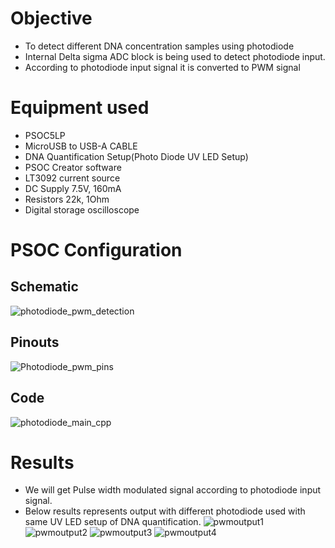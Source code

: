 # Objective

* To detect different DNA concentration samples using photodiode
* Internal Delta sigma ADC block is being used to detect photodiode input.
* According to photodiode input signal it is converted to PWM signal 

# Equipment used


* PSOC5LP                                           
* MicroUSB to USB-A CABLE                                         
* DNA Quantification Setup(Photo Diode UV LED Setup)
* PSOC Creator software     
* LT3092 current source
* DC Supply 7.5V, 160mA
* Resistors 22k, 1Ohm 
* Digital storage oscilloscope

# PSOC Configuration
## Schematic

![photodiode_pwm_detection](https://user-images.githubusercontent.com/86110190/147477492-8a9c70e8-9d28-482c-97eb-fb14cc743b02.png)
## Pinouts
![Photodiode_pwm_pins](https://user-images.githubusercontent.com/86110190/147477505-2dadaae3-112b-4a34-9d73-502e3d0c212f.png)
## Code
![photodiode_main_cpp](https://user-images.githubusercontent.com/86110190/147477512-e478f11e-4418-452d-aeb8-571e9108c4d4.png)

# Results
* We will get Pulse width modulated signal according to photodiode input signal.
* Below results represents output with different photodiode used with same UV LED setup of DNA quantification. 
![pwmoutput1](https://user-images.githubusercontent.com/86110190/147478333-30075519-3cad-4a1d-b031-279fd722ca62.jpeg)
![pwmoutput2](https://user-images.githubusercontent.com/86110190/147478340-0e65e1b3-91c5-4a2d-aa59-5820e4104fea.jpeg)
![pwmoutput3](https://user-images.githubusercontent.com/86110190/147478344-c83b5bd3-24cd-4881-9f96-50f34333d010.jpeg)
![pwmoutput4](https://user-images.githubusercontent.com/86110190/147478348-de501f9a-33a5-415a-b6bd-87dcfc9604ed.jpeg)
